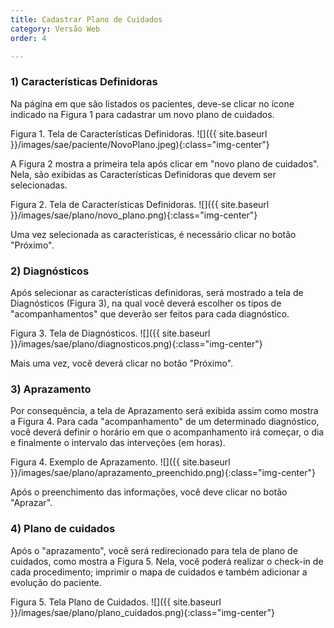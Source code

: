 ```yaml
---
title: Cadastrar Plano de Cuidados
category: Versão Web
order: 4

---
```


### 1) Características Definidoras
Na página em que são listados os pacientes, deve-se clicar no ícone indicado na Figura 1 para cadastrar um novo plano de cuidados.

Figura 1. Tela de Características Definidoras.
![]({{ site.baseurl }}/images/sae/paciente/NovoPlano.jpeg){:class="img-center"}

A Figura 2 mostra a primeira tela após clicar em "novo plano de cuidados". Nela, são exibidas as Características Definidoras que devem ser selecionadas.

Figura 2. Tela de Características Definidoras.
![]({{ site.baseurl }}/images/sae/plano/novo_plano.png){:class="img-center"}

Uma vez selecionada as características, é necessário clicar no botão "Próximo".

### 2) Diagnósticos
Após selecionar as características definidoras, será mostrado a tela de Diagnósticos (Figura 3), na qual você deverá escolher os tipos de "acompanhamentos" que deverão ser feitos para cada diagnóstico.

Figura 3. Tela de Diagnósticos.
![]({{ site.baseurl }}/images/sae/plano/diagnosticos.png){:class="img-center"}

Mais uma vez, você deverá clicar no botão "Próximo".

### 3) Aprazamento
Por consequência, a tela de Aprazamento será exibida assim como mostra a Figura 4. Para cada "acompanhamento" de um determinado diagnóstico, você deverá definir o horário em que o acompanhamento irá começar, o dia e finalmente o intervalo das interveções (em horas).

Figura 4. Exemplo de Aprazamento.
![]({{ site.baseurl }}/images/sae/plano/aprazamento_preenchido.png){:class="img-center"}

Após o preenchimento das informações, você deve clicar no botão "Aprazar".

### 4) Plano de cuidados

Após o "aprazamento", você será redirecionado para tela de plano de cuidados, como mostra a Figura 5. Nela, você poderá realizar o check-in de cada procedimento; imprimir o mapa de cuidados e também adicionar a evolução do paciente.

Figura 5. Tela Plano de Cuidados.
![]({{ site.baseurl }}/images/sae/plano/plano_cuidados.png){:class="img-center"}
